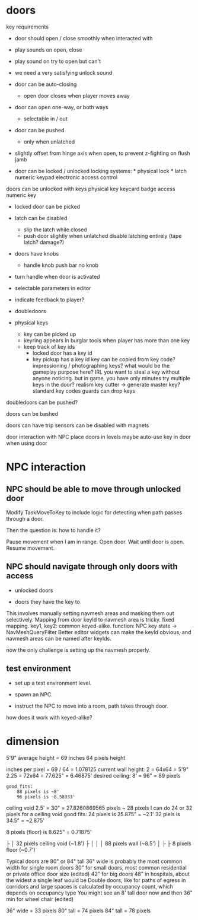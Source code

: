 # doors

key requirements

* door should open / close smoothly when interacted with
* play sounds on open, close
* play sound on try to open but can't
* we need a very satisfying unlock sound

* door can be auto-closing
    * open door closes when player moves away

* door can open one-way, or both ways
    * selectable in / out

* door can be pushed
    * only when unlatched

* slightly offset from hinge axis when open, to prevent z-fighting on flush jamb

* door can be locked / unlocked
    locking systems:
        * physical lock
        * latch
        numeric keypad
        electronic access control

doors can be unlocked with keys
    physical key
    keycard
    badge access
    numeric key

* locked door can be picked

* latch can be disabled
    * slip the latch while closed
    * push door slightly when unlatched
    disable latching entirely (tape latch? damage?)

* doors have knobs
    * handle
    knob
    push bar
    no knob
* turn handle when door is activated

* selectable parameters in editor

* indicate feedback to player?

* doubledoors

* physical keys
    * key can be picked up
    * keyring appears in burglar tools when player has more than one key
    * keep track of key ids
        * locked door has a key id
        * key pickup has a key id
    key can be copied from key code?
        impressioning / photographing keys?
        what would be the gameplay purpose here?
        IRL you want to steal a key without anyone noticing. but in game, you have only minutes
    try multiple keys in the door? realism
    key cutter -> generate master key? 
    standard key codes
    guards can drop keys


doubledoors can be pushed?

doors can be bashed

doors can have trip sensors
    can be disabled with magnets

door interaction with NPC
place doors in levels
maybe auto-use key in door when using door



# NPC interaction

## NPC should be able to move through unlocked door

Modify TaskMoveToKey to include logic for detecting when path passes through a door.

Then the question is: how to handle it?

Pause movement when I am in range. 
Open door. 
Wait until door is open.
Resume movement.

## NPC should navigate through only doors with access

* unlocked doors

* doors they have the key to

This involves manually setting navmesh areas and masking them out selectively.
Mapping from door keyId to navmesh area is tricky.
    fixed mapping.
    key1, key2: common keyed-alike.
function: NPC key state -> NavMeshQueryFilter
Better editor widgets can make the keyId obvious, and navmesh areas can be named after keyIds.

now the only challenge is setting up the navmesh properly.

## test environment

* set up a test environment level.

* spawn an NPC.

* instruct the NPC to move into a room, path takes through door.

how does it work with keyed-alike?



# dimension


5'9" average height = 69 inches
64 pixels height

inches per pixel = 69 / 64 = 1.078125
current wall height:
    2 = 64x64 = 5'9"
    2.25 = 72x64 = 77.625" = 6.46875'
desired ceiling:
    8' = 96" = 89 pixels
    
    good fits:
        88 pixels is ~8'
        96 pixels is ~8.58333'
ceiling void 
2.5' = 30" = 27.8260869565 pixels ~ 28 pixels
I can do 24 or 32 pixels for a ceiling void
    good fits:
        24 pixels is 25.875" = ~2.1'
        32 piels is 34.5" = ~2.875'

8 pixels (floor) is 8.625" = 0.71875'




├
│   32 pixels ceiling void (~1.8')
├
│
│
│   88 pixels wall (~8.5')
│
├
├   8 pixels floor (~0.7')



Typical doors are 80" or 84" tall
36" wide is probably the most common width for single room doors
30" for small doors, most common residential or private office door size (edited) 
42" for big doors
48" in hospitals, about the widest a single leaf would be
Double doors, like for paths of egress in corridors and large spaces is calculated by occupancy count, which depends on occupancy type
You might see an 8' tall door now and then
36" min for wheel chair (edited) 

36" wide = 33 pixels
80" tall = 74 pixels
84" tall = 78 pixels


